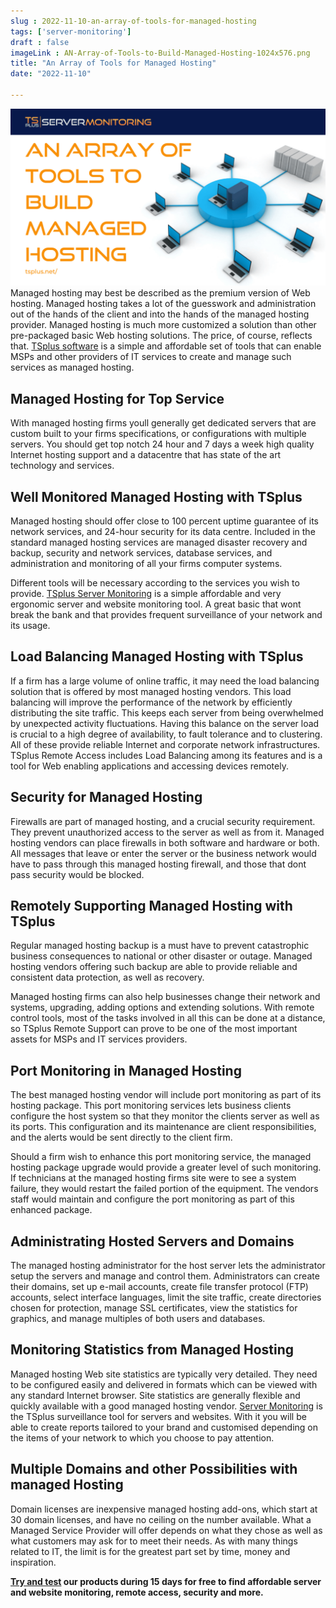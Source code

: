 ```yaml
---
slug : 2022-11-10-an-array-of-tools-for-managed-hosting
tags: ['server-monitoring']
draft : false 
imageLink : AN-Array-of-Tools-to-Build-Managed-Hosting-1024x576.png
title: "An Array of Tools for Managed Hosting"
date: "2022-11-10"

---
```


 [![Article title, TSplus logo and link, illustrated by image of computer workstations and servers in a network.](./images/AN-Array-of-Tools-to-Build-Managed-Hosting-1024x576.png)](https://tsplus.net/server-monitoring/)Managed hosting may best be described as the premium version of Web hosting. Managed hosting takes a lot of the guesswork and administration out of the hands of the client and into the hands of the managed hosting provider. Managed hosting is much more customized a solution than other pre-packaged basic Web hosting solutions. The price, of course, reflects that. [TSplus software](https://tsplus.net/) is a simple and affordable set of tools that can enable MSPs and other providers of IT services to create and manage such services as managed hosting.

## Managed Hosting for Top Service

With managed hosting firms youll generally get dedicated servers that are custom built to your firms specifications, or configurations with multiple servers. You should get top notch 24 hour and 7 days a week high quality Internet hosting support and a datacentre that has state of the art technology and services.

## Well Monitored Managed Hosting with TSplus

Managed hosting should offer close to 100 percent uptime guarantee of its network services, and 24-hour security for its data centre. Included in the standard managed hosting services are managed disaster recovery and backup, security and network services, database services, and administration and monitoring of all your firms computer systems.

Different tools will be necessary according to the services you wish to provide. [TSplus Server Monitoring](https://tsplus.net/server-monitoring/) is a simple affordable and very ergonomic server and website monitoring tool. A great basic that wont break the bank and that provides frequent surveillance of your network and its usage.

## Load Balancing Managed Hosting with TSplus

If a firm has a large volume of online traffic, it may need the load balancing solution that is offered by most managed hosting vendors. This load balancing will improve the performance of the network by efficiently distributing the site traffic. This keeps each server from being overwhelmed by unexpected activity fluctuations. Having this balance on the server load is crucial to a high degree of availability, to fault tolerance and to clustering. All of these provide reliable Internet and corporate network infrastructures. TSplus Remote Access includes Load Balancing among its features and is a tool for Web enabling applications and accessing devices remotely.

## Security for Managed Hosting

Firewalls are part of managed hosting, and a crucial security requirement. They prevent unauthorized access to the server as well as from it. Managed hosting vendors can place firewalls in both software and hardware or both. All messages that leave or enter the server or the business network would have to pass through this managed hosting firewall, and those that dont pass security would be blocked.

## Remotely Supporting Managed Hosting with TSplus

Regular managed hosting backup is a must have to prevent catastrophic business consequences to national or other disaster or outage. Managed hosting vendors offering such backup are able to provide reliable and consistent data protection, as well as recovery.

Managed hosting firms can also help businesses change their network and systems, upgrading, adding options and extending solutions. With remote control tools, most of the tasks involved in all this can be done at a distance, so TSplus Remote Support can prove to be one of the most important assets for MSPs and IT services providers.

## Port Monitoring in Managed Hosting

The best managed hosting vendor will include port monitoring as part of its hosting package. This port monitoring services lets business clients configure the host system so that they monitor the clients server as well as its ports. This configuration and its maintenance are client responsibilities, and the alerts would be sent directly to the client firm.

Should a firm wish to enhance this port monitoring service, the managed hosting package upgrade would provide a greater level of such monitoring. If technicians at the managed hosting firms site were to see a system failure, they would restart the failed portion of the equipment. The vendors staff would maintain and configure the port monitoring as part of this enhanced package.

## Administrating Hosted Servers and Domains

The managed hosting administrator for the host server lets the administrator setup the servers and manage and control them. Administrators can create their domains, set up e-mail accounts, create file transfer protocol (FTP) accounts, select interface languages, limit the site traffic, create directories chosen for protection, manage SSL certificates, view the statistics for graphics, and manage multiples of both users and databases.

## Monitoring Statistics from Managed Hosting

Managed hosting Web site statistics are typically very detailed. They need to be configured easily and delivered in formats which can be viewed with any standard Internet browser. Site statistics are generally flexible and quickly available with a good managed hosting vendor. [Server Monitoring](https://tsplus.net/server-monitoring/) is the TSplus surveillance tool for servers and websites. With it you will be able to create reports tailored to your brand and customised depending on the items of your network to which you choose to pay attention.

## Multiple Domains and other Possibilities with managed Hosting

Domain licenses are inexpensive managed hosting add-ons, which start at 30 domain licenses, and have no ceiling on the number available. What a Managed Service Provider will offer depends on what they chose as well as what customers may ask for to meet their needs. As with many things related to IT, the limit is for the greatest part set by time, money and inspiration.

**[Try and test](https://tsplus.net/download/) our products during 15 days for free to find affordable server and website monitoring, remote access, security and more.**
